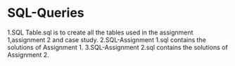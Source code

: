 # SQL-Queries

1.SQL Table.sql is to create all the tables used in the assignment 1,assignment 2 and case study.
2.SQL-Assignment 1.sql contains the solutions of Assignment 1.
3.SQL-Assignment 2.sql contains the solutions of Assignment 2.

